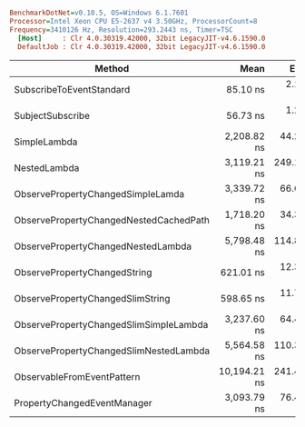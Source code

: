 ``` ini

BenchmarkDotNet=v0.10.5, OS=Windows 6.1.7601
Processor=Intel Xeon CPU E5-2637 v4 3.50GHz, ProcessorCount=8
Frequency=3410126 Hz, Resolution=293.2443 ns, Timer=TSC
  [Host]     : Clr 4.0.30319.42000, 32bit LegacyJIT-v4.6.1590.0
  DefaultJob : Clr 4.0.30319.42000, 32bit LegacyJIT-v4.6.1590.0


```
 |                                 Method |         Mean |      Error |     StdDev |       Median | Scaled | ScaledSD |  Gen 0 |  Gen 1 | Allocated |
 |--------------------------------------- |-------------:|-----------:|-----------:|-------------:|-------:|---------:|-------:|-------:|----------:|
 |               SubscribeToEventStandard |     85.10 ns |   2.110 ns |   6.019 ns |     84.04 ns |   1.00 |     0.00 | 0.0165 |      - |      88 B |
 |                       SubjectSubscribe |     56.73 ns |   1.207 ns |   1.482 ns |     56.46 ns |   0.67 |     0.05 | 0.0074 |      - |      40 B |
 |                           SimpleLambda |  2,208.82 ns |  44.229 ns | 124.748 ns |  2,177.20 ns |  26.08 |     2.30 | 0.0813 |      - |     472 B |
 |                           NestedLambda |  3,119.21 ns | 249.136 ns | 734.583 ns |  2,732.43 ns |  36.83 |     9.00 | 0.1149 |      - |     644 B |
 |      ObservePropertyChangedSimpleLamda |  3,339.72 ns |  66.601 ns | 133.010 ns |  3,335.26 ns |  39.43 |     3.10 | 0.1782 |      - |     984 B |
 | ObservePropertyChangedNestedCachedPath |  1,718.20 ns |  34.392 ns |  84.364 ns |  1,727.39 ns |  20.29 |     1.70 | 0.1640 |      - |     888 B |
 |     ObservePropertyChangedNestedLambda |  5,798.48 ns | 114.840 ns | 292.303 ns |  5,774.10 ns |  68.46 |     5.78 | 0.2768 |      - |    1532 B |
 |           ObservePropertyChangedString |    621.01 ns |  12.364 ns |  27.654 ns |    620.53 ns |   7.33 |     0.59 | 0.0905 |      - |     492 B |
 |       ObservePropertyChangedSlimString |    598.65 ns |  11.765 ns |  14.449 ns |    597.87 ns |   7.07 |     0.51 | 0.0901 |      - |     492 B |
 | ObservePropertyChangedSlimSimpleLambda |  3,237.60 ns |  64.471 ns | 131.697 ns |  3,235.05 ns |  38.23 |     3.02 | 0.1790 |      - |     984 B |
 | ObservePropertyChangedSlimNestedLambda |  5,564.58 ns | 110.336 ns | 264.357 ns |  5,527.79 ns |  65.70 |     5.44 | 0.2768 |      - |    1532 B |
 |             ObservableFromEventPattern | 10,194.21 ns | 241.498 ns | 692.903 ns | 10,038.60 ns | 120.36 |    11.55 | 0.2667 | 0.0226 |    1695 B |
 |            PropertyChangedEventManager |  3,093.79 ns |  76.444 ns | 222.992 ns |  3,095.31 ns |  36.53 |     3.61 | 0.1076 | 0.1038 |     620 B |

